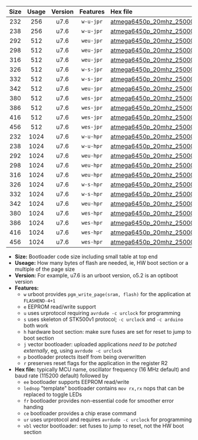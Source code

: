 |Size|Usage|Version|Features|Hex file|
|:-:|:-:|:-:|:-:|:--|
|232|256|u7.6|`w-u-jpr`|[atmega6450p_20mhz_250000bps_ur_vbl.hex](https://raw.githubusercontent.com/stefanrueger/urboot/main//atmega6450p_20mhz_250000bps_ur_vbl.hex)|
|238|256|u7.6|`w-u-jpr`|[atmega6450p_20mhz_250000bps_lednop_ur_vbl.hex](https://raw.githubusercontent.com/stefanrueger/urboot/main//atmega6450p_20mhz_250000bps_lednop_ur_vbl.hex)|
|292|512|u7.6|`weu-jpr`|[atmega6450p_20mhz_250000bps_ee_ur_vbl.hex](https://raw.githubusercontent.com/stefanrueger/urboot/main//atmega6450p_20mhz_250000bps_ee_ur_vbl.hex)|
|298|512|u7.6|`weu-jpr`|[atmega6450p_20mhz_250000bps_ee_lednop_ur_vbl.hex](https://raw.githubusercontent.com/stefanrueger/urboot/main//atmega6450p_20mhz_250000bps_ee_lednop_ur_vbl.hex)|
|316|512|u7.6|`weu-jpr`|[atmega6450p_20mhz_250000bps_ee_lednop_fr_ur_vbl.hex](https://raw.githubusercontent.com/stefanrueger/urboot/main//atmega6450p_20mhz_250000bps_ee_lednop_fr_ur_vbl.hex)|
|326|512|u7.6|`w-s-jpr`|[atmega6450p_20mhz_250000bps_vbl.hex](https://raw.githubusercontent.com/stefanrueger/urboot/main//atmega6450p_20mhz_250000bps_vbl.hex)|
|332|512|u7.6|`w-s-jpr`|[atmega6450p_20mhz_250000bps_lednop_vbl.hex](https://raw.githubusercontent.com/stefanrueger/urboot/main//atmega6450p_20mhz_250000bps_lednop_vbl.hex)|
|342|512|u7.6|`weu-jpr`|[atmega6450p_20mhz_250000bps_ee_lednop_fr_ce_ur_vbl.hex](https://raw.githubusercontent.com/stefanrueger/urboot/main//atmega6450p_20mhz_250000bps_ee_lednop_fr_ce_ur_vbl.hex)|
|380|512|u7.6|`wes-jpr`|[atmega6450p_20mhz_250000bps_ee_vbl.hex](https://raw.githubusercontent.com/stefanrueger/urboot/main//atmega6450p_20mhz_250000bps_ee_vbl.hex)|
|386|512|u7.6|`wes-jpr`|[atmega6450p_20mhz_250000bps_ee_lednop_vbl.hex](https://raw.githubusercontent.com/stefanrueger/urboot/main//atmega6450p_20mhz_250000bps_ee_lednop_vbl.hex)|
|416|512|u7.6|`wes-jpr`|[atmega6450p_20mhz_250000bps_ee_lednop_fr_vbl.hex](https://raw.githubusercontent.com/stefanrueger/urboot/main//atmega6450p_20mhz_250000bps_ee_lednop_fr_vbl.hex)|
|456|512|u7.6|`wes-jpr`|[atmega6450p_20mhz_250000bps_ee_lednop_fr_ce_vbl.hex](https://raw.githubusercontent.com/stefanrueger/urboot/main//atmega6450p_20mhz_250000bps_ee_lednop_fr_ce_vbl.hex)|
|232|1024|u7.6|`w-u-hpr`|[atmega6450p_20mhz_250000bps_ur.hex](https://raw.githubusercontent.com/stefanrueger/urboot/main//atmega6450p_20mhz_250000bps_ur.hex)|
|238|1024|u7.6|`w-u-hpr`|[atmega6450p_20mhz_250000bps_lednop_ur.hex](https://raw.githubusercontent.com/stefanrueger/urboot/main//atmega6450p_20mhz_250000bps_lednop_ur.hex)|
|292|1024|u7.6|`weu-hpr`|[atmega6450p_20mhz_250000bps_ee_ur.hex](https://raw.githubusercontent.com/stefanrueger/urboot/main//atmega6450p_20mhz_250000bps_ee_ur.hex)|
|298|1024|u7.6|`weu-hpr`|[atmega6450p_20mhz_250000bps_ee_lednop_ur.hex](https://raw.githubusercontent.com/stefanrueger/urboot/main//atmega6450p_20mhz_250000bps_ee_lednop_ur.hex)|
|316|1024|u7.6|`weu-hpr`|[atmega6450p_20mhz_250000bps_ee_lednop_fr_ur.hex](https://raw.githubusercontent.com/stefanrueger/urboot/main//atmega6450p_20mhz_250000bps_ee_lednop_fr_ur.hex)|
|326|1024|u7.6|`w-s-hpr`|[atmega6450p_20mhz_250000bps.hex](https://raw.githubusercontent.com/stefanrueger/urboot/main//atmega6450p_20mhz_250000bps.hex)|
|332|1024|u7.6|`w-s-hpr`|[atmega6450p_20mhz_250000bps_lednop.hex](https://raw.githubusercontent.com/stefanrueger/urboot/main//atmega6450p_20mhz_250000bps_lednop.hex)|
|342|1024|u7.6|`weu-hpr`|[atmega6450p_20mhz_250000bps_ee_lednop_fr_ce_ur.hex](https://raw.githubusercontent.com/stefanrueger/urboot/main//atmega6450p_20mhz_250000bps_ee_lednop_fr_ce_ur.hex)|
|380|1024|u7.6|`wes-hpr`|[atmega6450p_20mhz_250000bps_ee.hex](https://raw.githubusercontent.com/stefanrueger/urboot/main//atmega6450p_20mhz_250000bps_ee.hex)|
|386|1024|u7.6|`wes-hpr`|[atmega6450p_20mhz_250000bps_ee_lednop.hex](https://raw.githubusercontent.com/stefanrueger/urboot/main//atmega6450p_20mhz_250000bps_ee_lednop.hex)|
|416|1024|u7.6|`wes-hpr`|[atmega6450p_20mhz_250000bps_ee_lednop_fr.hex](https://raw.githubusercontent.com/stefanrueger/urboot/main//atmega6450p_20mhz_250000bps_ee_lednop_fr.hex)|
|456|1024|u7.6|`wes-hpr`|[atmega6450p_20mhz_250000bps_ee_lednop_fr_ce.hex](https://raw.githubusercontent.com/stefanrueger/urboot/main//atmega6450p_20mhz_250000bps_ee_lednop_fr_ce.hex)|

- **Size:** Bootloader code size including small table at top end
- **Useage:** How many bytes of flash are needed, ie, HW boot section or a multiple of the page size
- **Version:** For example, u7.6 is an urboot version, o5.2 is an optiboot version
- **Features:**
  + `w` urboot provides `pgm_write_page(sram, flash)` for the application at `FLASHEND-4+1`
  + `e` EEPROM read/write support
  + `u` uses urprotocol requiring `avrdude -c urclock` for programming
  + `s` uses skeleton of STK500v1 protocol; `-c urclock` and `-c arduino` both work
  + `h` hardware boot section: make sure fuses are set for reset to jump to boot section
  + `j` vector bootloader: uploaded applications *need to be patched externally*, eg, using `avrdude -c urclock`
  + `p` bootloader protects itself from being overwritten
  + `r` preserves reset flags for the application in the register R2
- **Hex file:** typically MCU name, oscillator frequency (16 MHz default) and baud rate (115200 default) followed by
  + `ee` bootloader supports EEPROM read/write
  + `lednop` "template" bootloader contains `mov rx,rx` nops that can be replaced to toggle LEDs
  + `fr` bootloader provides non-essential code for smoother error handing
  + `ce` bootloader provides a chip erase command
  + `ur` uses urprotocol and requires `avrdude -c urclock` for programming
  + `vbl` vector bootloader: set fuses to jump to reset, not the HW boot section
